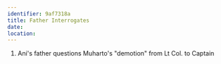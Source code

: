 ```yaml
---
identifier: 9af7318a
title: Father Interrogates
date:  
location: 
---
```


1.  Ani's father questions Muharto's "demotion" from Lt Col. to Captain
